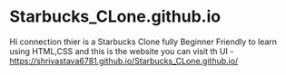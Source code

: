 # Starbucks_CLone.github.io
Hi connection thier is a Starbucks Clone fully Beginner Friendly to learn using HTML,CSS
and this is the website you can visit th UI - https://shrivastava6781.github.io/Starbucks_CLone.github.io/
